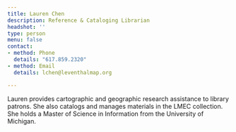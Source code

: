 ```yaml
---
title: Lauren Chen
description: Reference & Cataloging Librarian
headshot: ''
type: person
menu: false
contact:
- method: Phone
  details: "617.859.2320"
- method: Email
  details: lchen@leventhalmap.org

---
```

Lauren provides cartographic and geographic research assistance to library patrons. She also catalogs and manages materials in the LMEC collection. She holds a Master of Science in Information from the University of Michigan.